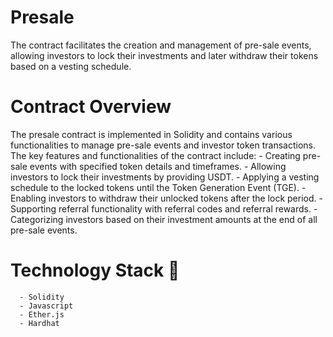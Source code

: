 # Presale
The contract facilitates the creation and management  of pre-sale events, allowing investors to lock their investments  and later withdraw their tokens based on a vesting schedule. 

# Contract Overview
The presale contract is implemented in Solidity and contains various functionalities to manage pre-sale events and investor token transactions.
The key features and functionalities of the contract include: 
      - Creating pre-sale events with specified token details and timeframes.
      - Allowing investors to lock their investments by providing USDT.
      - Applying a vesting schedule to the locked tokens until the Token Generation Event (TGE).
      - Enabling investors to withdraw their unlocked tokens after the lock period.
      - Supporting referral functionality with referral codes and referral rewards.
      - Categorizing investors based on their investment amounts at the end of all pre-sale events.
   
# Technology Stack 📌
      - Solidity
      - Javascript
      - Ether.js
      - Hardhat
